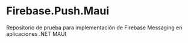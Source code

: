 # Firebase.Push.Maui
Repositorio de prueba para implementación de Firebase Messaging en aplicaciones .NET MAUI
